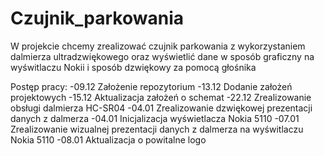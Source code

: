 # Czujnik_parkowania
W projekcie chcemy zrealizować czujnik parkowania z wykorzystaniem dalmierza ultradzwiękowego oraz wyświetlić dane w sposób graficzny na wyświtlaczu Nokii i sposób dzwiękowy za pomocą głośnika

Postęp pracy:
-09.12  Założenie repozytorium
-13.12  Dodanie założeń projektowych
-15.12  Aktualizacja założeń o schemat
-22.12  Zrealizowanie obsługi dalmierza HC-SR04
-04.01  Zrealizowanie dzwiękowej prezentacji danych z dalmerza
-04.01  Inicjalizacja wyświetlacza Nokia 5110
-07.01  Zrealizowanie wizualnej prezentacji danych z dalmerza na wyświtlaczu Nokia 5110
-08.01  Aktualizacja o powitalne logo
